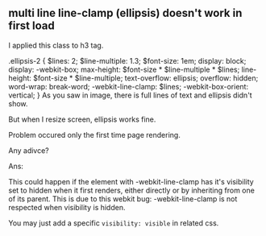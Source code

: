 ## multi line line-clamp (ellipsis) doesn't work in first load

I applied this class to h3 tag.

.ellipsis-2 {
  $lines: 2;
  $line-multiple: 1.3;
  $font-size: 1em;
  display: block;
  display: -webkit-box;
  max-height: $font-size * $line-multiple * $lines;
  line-height: $font-size * $line-multiple;
  text-overflow: ellipsis;
  overflow: hidden;
  word-wrap: break-word;
  -webkit-line-clamp: $lines;
  -webkit-box-orient: vertical;
}
As you saw in image, there is full lines of text and ellipsis didn't show.

But when I resize screen, ellipsis works fine.

Problem occured only the first time page rendering.

Any adivce?


Ans:

This could happen if the element with -webkit-line-clamp has it's visibility set to hidden when it first renders, either directly or by inheriting from one of its parent.
This is due to this webkit bug: -webkit-line-clamp is not respected when visibility is hidden.

You may just add a specific `visibility: visible` in related css.

